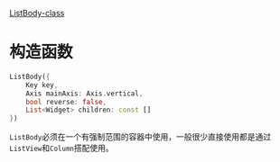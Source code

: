 
[ListBody-class](https://api.flutter.dev/flutter/widgets/ListBody-class.html)

# 构造函数

```dart
ListBody({
	Key key, 
	Axis mainAxis: Axis.vertical, 
	bool reverse: false, 
	List<Widget> children: const []
})
```

`ListBody`必须在一个有强制范围的容器中使用，一般很少直接使用都是通过`ListView`和`Column`搭配使用。